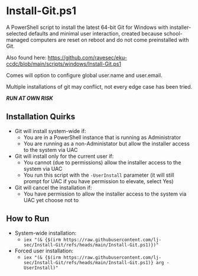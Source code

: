 # Install-Git.ps1
A PowerShell script to install the latest 64-bit Git for Windows with installer-selected defaults and minimal user interaction, created because school-managed computers are reset on reboot and do not come preinstalled with Git.

Also found here: https://github.com/ravesec/eku-ccdc/blob/main/scripts/windows/Install-Git.ps1

Comes will option to configure global user.name and user.email.

Multiple installations of git may conflict, not every edge case has been tried.

***RUN AT OWN RISK***

## Installation Quirks
- Git will install system-wide if:
  - You are in a PowerShell instance that is running as Administrator
  - You are running as a non-Administator but allow the installer access to the system via UAC
- Git will install only for the current user if:
  - You cannot (due to permissions) allow the installer access to the system via UAC
  - You run this script with the `-UserInstall` parameter (it will still prompt for UAC if you have permission to elevate, select Yes)
- Git will cancel the installation if:
  - You have permission to allow the installer access to the system via UAC yet choose not to

## How to Run
- System-wide installation:
  - `iex "(& {$(irm https://raw.githubusercontent.com/lj-sec/Install-Git/refs/heads/main/Install-Git.ps1)})"`
- Forced user installation:
  - `iex "(& {$(irm https://raw.githubusercontent.com/lj-sec/Install-Git/refs/heads/main/Install-Git.ps1)} arg -UserInstall)"`
